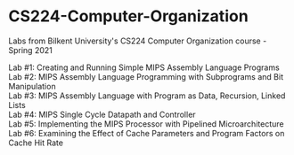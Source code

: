 # CS224-Computer-Organization
Labs from Bilkent University's CS224 Computer Organization course - Spring 2021  
  
Lab #1: Creating and Running Simple MIPS Assembly Language Programs  
Lab #2: MIPS Assembly Language Programming with Subprograms and Bit Manipulation  
Lab #3: MIPS Assembly Language with Program as Data, Recursion, Linked Lists  
Lab #4: MIPS Single Cycle Datapath and Controller  
Lab #5: Implementing the MIPS Processor with Pipelined Microarchitecture  
Lab #6: Examining the Effect of Cache Parameters and Program Factors on Cache Hit Rate
